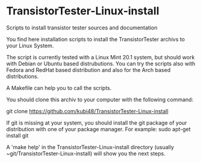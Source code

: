 # TransistorTester-Linux-install
Scripts to install transistor tester sources and documentation 

You find here installation scripts to install
the TransistorTester archivs to your Linux System.

The script is currently tested with a Linux Mint 20.1 system,
but should work with Debian or Ubuntu based distrubutions. 
You can try the scripts also with Fedora and RedHat based
distribution and also for the Arch based distributions.

A Makefile can help you to call the scripts.

You should clone this archiv to your computer with the following command:

git clone https://github.com/kubi48/TransistorTester-Linux-install

If git is missing at your system, you should install the git package
of your distribution with one of your package manager. 
For example: sudo apt-get install git 

A 'make help' in the TransistorTester-Linux-install directory 
(usually ~git/TransistorTester-Linux-install) will show you the next steps.

